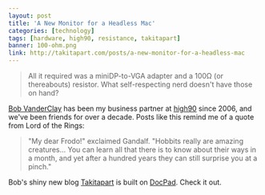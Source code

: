 ```yaml
---
layout: post
title: 'A New Monitor for a Headless Mac'
categories: [technology]
tags: [hardware, high90, resistance, takitapart]
banner: 100-ohm.png
link: http://takitapart.com/posts/a-new-monitor-for-a-headless-mac
---
```


> All it required was a miniDP-to-VGA adapter and a 100&Omega; (or thereabouts) resistor. What self-respecting nerd doesn't have those on hand?

[Bob VanderClay](http://twitter.com/takitapart) has been my business partner at [high90](http://high90.com) since 2006, and we've been friends for over a decade. Posts like this remind me of a quote from Lord of the Rings:

> "My dear Frodo!" exclaimed Gandalf. "Hobbits really are amazing creatures... You can learn all that there is to know about their ways in a month, and yet after a hundred years they can still surprise you at a pinch."

Bob's shiny new blog [Takitapart](http://takitapart.com) is built on [DocPad](http://docpad.org). Check it out. 